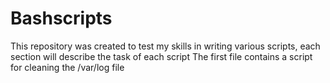# Bashscripts
This repository was created to test my skills in writing various scripts, each section will describe the task of each script
The first file contains a script for cleaning the /var/log file
